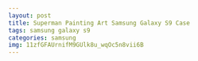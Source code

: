 ```yaml
---
layout: post
title: Superman Painting Art Samsung Galaxy S9 Case
tags: samsung galaxy s9
categories: samsung
img: 11zfGFAUrnifM9GUlk8u_wqOc5n8vii6B
---
```

